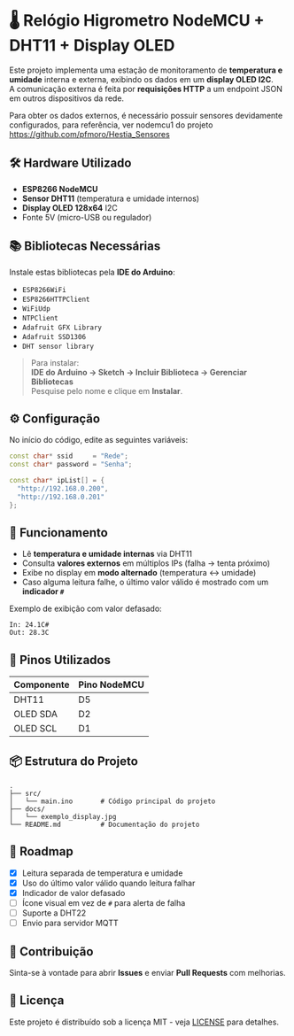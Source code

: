 


# 🌡️ Relógio Higrometro NodeMCU + DHT11 + Display OLED

Este projeto implementa uma estação de monitoramento de **temperatura e umidade** interna e externa, exibindo os dados em um **display OLED I2C**.  
A comunicação externa é feita por **requisições HTTP** a um endpoint JSON em outros dispositivos da rede.

Para obter os dados externos, é necessário possuir sensores devidamente configurados, para referência, ver nodemcu1 do projeto https://github.com/pfmoro/Hestia_Sensores

## 🛠️ Hardware Utilizado
- **ESP8266 NodeMCU**
- **Sensor DHT11** (temperatura e umidade internos)
- **Display OLED 128x64** I2C
- Fonte 5V (micro-USB ou regulador)

## 📚 Bibliotecas Necessárias
Instale estas bibliotecas pela **IDE do Arduino**:
- `ESP8266WiFi`
- `ESP8266HTTPClient`
- `WiFiUdp`
- `NTPClient`
- `Adafruit GFX Library`
- `Adafruit SSD1306`
- `DHT sensor library`

> Para instalar:  
> **IDE do Arduino → Sketch → Incluir Biblioteca → Gerenciar Bibliotecas**  
> Pesquise pelo nome e clique em **Instalar**.

## ⚙️ Configuração
No início do código, edite as seguintes variáveis:
```cpp
const char* ssid     = "Rede";
const char* password = "Senha";

const char* ipList[] = {
  "http://192.168.0.200",
  "http://192.168.0.201"
};
````

## 🧠 Funcionamento

* Lê **temperatura e umidade internas** via DHT11
* Consulta **valores externos** em múltiplos IPs (falha → tenta próximo)
* Exibe no display em **modo alternado** (temperatura ↔ umidade)
* Caso alguma leitura falhe, o último valor válido é mostrado com um **indicador `#`**

Exemplo de exibição com valor defasado:

```
In: 24.1C#
Out: 28.3C
```

## 🔧 Pinos Utilizados

| Componente | Pino NodeMCU |
| ---------- | ------------ |
| DHT11      | D5           |
| OLED SDA   | D2           |
| OLED SCL   | D1           |

## 📦 Estrutura do Projeto

```
.
├── src/
│   └── main.ino       # Código principal do projeto
├── docs/
│   └── exemplo_display.jpg
└── README.md          # Documentação do projeto
```

## 🚀 Roadmap

* [x] Leitura separada de temperatura e umidade
* [x] Uso do último valor válido quando leitura falhar
* [x] Indicador de valor defasado
* [ ] Ícone visual em vez de `#` para alerta de falha
* [ ] Suporte a DHT22
* [ ] Envio para servidor MQTT

## 🤝 Contribuição

Sinta-se à vontade para abrir **Issues** e enviar **Pull Requests** com melhorias.

## 📄 Licença

Este projeto é distribuído sob a licença MIT - veja [LICENSE](LICENSE) para detalhes.



